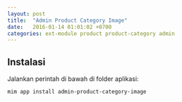 ```yaml
---
layout: post
title:  "Admin Product Category Image"
date:   2016-01-14 01:01:02 +0700
categories: ext-module product product-category admin
---
```


## Instalasi

Jalankan perintah di bawah di folder aplikasi:

```
mim app install admin-product-category-image
```
